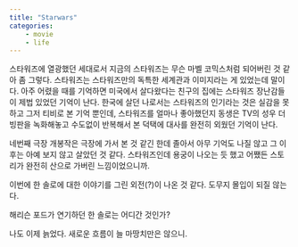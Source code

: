 ```yaml
---
title: "Starwars"
categories:
    - movie
    - life
---
```


스타워즈에 열광했던 세대로서 지금의 스타워즈는 무슨 마벨 코믹스처럼 되어버린 것 같아 좀 그렇다. 스타워즈는 스타워즈만의 독특한 세계관과 이미지라는 게 있었는데 말이다. 아주 어렸을 때를 기억하면 미국에서 살다왔다는 친구의 집에는 스타워즈 장난감들이 제법 있었던 기억이 난다. 한국에 살던 나로서는 스타워즈의 인기라는 것은 실감을 못하고 그저 티비로 본 기억 뿐인데, 스타워즈를 얼마나 좋아했던지 동생은 TV의 성우 더빙판을 녹화해놓고 수도없이 반복해서 본 덕택에 대사를 완전히 외웠던 기억이 난다. 

네번째 극장 개봉작은 극장에 가서 본 것 같긴 한데 졸아서 아무 기억도 나질 않고 그 이후는 아예 보지 않고 살았던 것 같다. 스타워즈인데 용궁이 나오는 듯 했고 어쨌든 스토리가 완전히 산으로 가버린 느낌이었으니까.

이번에 한 솔로에 대한 이야기를 그린 외전(?)이 나온 것 같다. 도무지 몰입이 되질 않는다. 

해리슨 포드가 연기하던 한 솔로는 어디간 것인가?

나도 이제 늙었다. 새로운 흐름이 늘 마땅치만은 않으니.